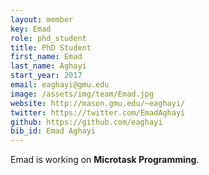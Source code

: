 ```yaml
---
layout: member
key: Emad
role: phd_student
title: PhD Student
first_name: Emad
last_name: Aghayi
start_year: 2017
email: eaghayi@gmu.edu
image: /assets/img/team/Emad.jpg
website: http://mason.gmu.edu/~eaghayi/
twitter: https://twitter.com/EmadAghayi
github: https://github.com/eaghayi
bib_id: Emad Aghayi
---
```

Emad is working on **Microtask Programming**.